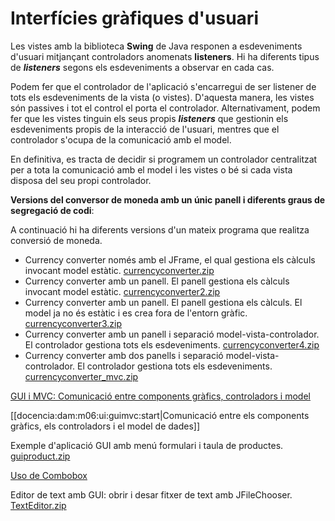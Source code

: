 # Interfícies gràfiques d'usuari

Les vistes amb la biblioteca **Swing** de Java responen a esdeveniments d'usuari mitjançant controladors anomenats **listeners**. Hi ha diferents tipus de ***listeners*** segons els esdeveniments a observar en cada cas.

Podem fer que el controlador de l'aplicació s'encarregui de ser listener de tots els esdeveniments de la vista (o vistes). D'aquesta manera, les vistes són passives i tot el control el porta el controlador. Alternativament, podem fer que les vistes tinguin els seus propis ***listeners*** que gestionin els esdeveniments propis de la interacció de l'usuari, mentres que el controlador s'ocupa de la comunicació amb el model.

En definitiva, es tracta de decidir si programem un controlador centralitzat per a tota la comunicació amb el model i les vistes o bé si cada vista disposa del seu propi controlador.

**Versions del conversor de moneda amb un únic panell i diferents graus de segregació de codi**:

A continuació hi ha diferents versions d'un mateix programa que realitza conversió de moneda.

* Currency converter només amb el JFrame, el qual gestiona els càlculs invocant model estàtic. [currencyconverter.zip](/damm06/assets/0.1/gui/currencyconverter.zip)
* Currency converter amb un panell. El panell gestiona els càlculs invocant model estàtic. [currencyconverter2.zip](/damm06/assets/0.1/gui/currencyconverter2.zip)
* Currency converter amb un panell. El panell gestiona els càlculs. El model ja no és estàtic i es crea fora de l'entorn gràfic. [currencyconverter3.zip](/damm06/assets/0.1/gui/currencyconverter3.zip)
* Currency converter amb un panell i separació model-vista-controlador. El controlador gestiona tots els esdeveniments. [currencyconverter4.zip](/damm06/assets/0.1/gui/currencyconverter4.zip)
* Currency converter amb dos panells i separació model-vista-controlador. El controlador gestiona tots els esdeveniments. [currencyconverter_mvc.zip](/damm06/assets/0.1/gui/currencyconverter_mvc.zip)

[GUI i MVC: Comunicació entre components gràfics, controladors i model](traveltimecalculator.md)

[[docencia:dam:m06:ui:guimvc:start|Comunicació entre els components gràfics, els controladors i el model de dades]]

Exemple d'aplicació GUI amb menú formulari i taula de productes. [guiproduct.zip](/damm06/assets/0.1/gui/guiproduct.zip)

[Uso de Combobox](https://docs.oracle.com/javase/tutorial/uiswing/components/combobox.html)

Editor de text amb GUI: obrir i desar fitxer de text amb JFileChooser. [TextEditor.zip](/damm06/assets/0.1/gui/TextEditor.zip)